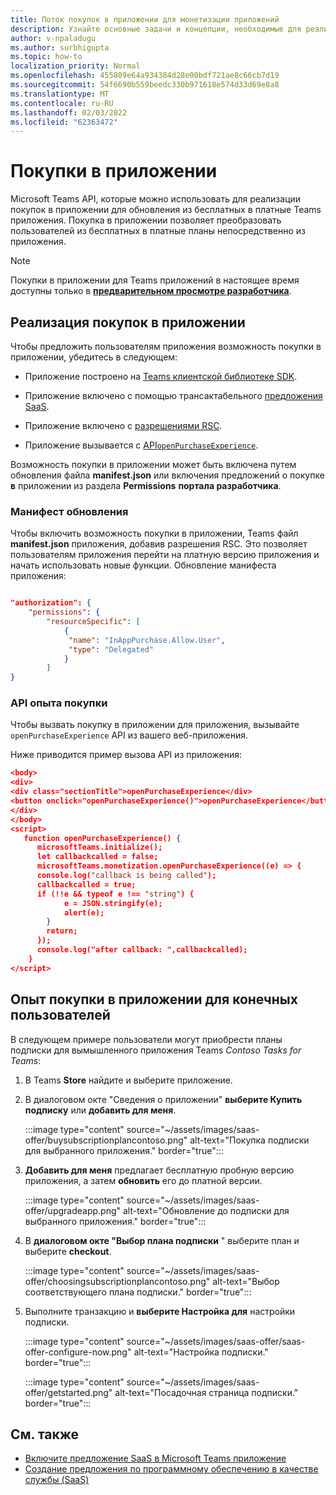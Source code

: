 ```yaml
---
title: Поток покупок в приложении для монетизации приложений
description: Узнайте основные задачи и концепции, необходимые для реализации покупок в приложении и пробных функций в приложениях групп.
author: v-npaladugu
ms.author: surbhigupta
ms.topic: how-to
localization_priority: Normal
ms.openlocfilehash: 455809e64a934384d28e00bdf721ae8c66cb7d19
ms.sourcegitcommit: 54f6690b559beedc330b971618e574d33d69e8a8
ms.translationtype: MT
ms.contentlocale: ru-RU
ms.lasthandoff: 02/03/2022
ms.locfileid: "62363472"
---
```

# <a name="in-app-purchases"></a>Покупки в приложении

Microsoft Teams API, которые можно использовать для реализации покупок в приложении для обновления из бесплатных в платные Teams приложения. Покупка в приложении позволяет преобразовать пользователей из бесплатных в платные планы непосредственно из приложения.

> [!NOTE]
> Покупки в приложении для Teams приложений в настоящее время доступны только в [**предварительном просмотре разработчика**](/microsoftteams/platform/resources/dev-preview/developer-preview-intro).

## <a name="implement-in-app-purchases"></a>Реализация покупок в приложении

Чтобы предложить пользователям приложения возможность покупки в приложении, убедитесь в следующем:

* Приложение построено на [Teams клиентской библиотеке SDK](https://github.com/OfficeDev/microsoft-teams-library-js).

* Приложение включено с помощью трансактабельного [предложения SaaS](~/concepts/deploy-and-publish/appsource/prepare/include-saas-offer.md).

* Приложение включено с [разрешениями RSC](#update-manifest).

* Приложение вызывается с [API`openPurchaseExperience`](#purchase-experience-api).

Возможность покупки в приложении может быть включена путем обновления файла **manifest.json** или включения предложений о покупке **в** приложении из раздела **Permissions** **портала разработчика**.

### <a name="update-manifest"></a>Манифест обновления

Чтобы включить возможность покупки в приложении, Teams файл **manifest.json** приложения, добавив разрешения RSC. Это позволяет пользователям приложения перейти на платную версию приложения и начать использовать новые функции. Обновление манифеста приложения:

```json

"authorization": {
    "permissions": {
        "resourceSpecific": [
            {
             "name": "InAppPurchase.Allow.User",
             "type": "Delegated"
            }
        ]
}
```

### <a name="purchase-experience-api"></a>API опыта покупки

Чтобы вызвать покупку в приложении для приложения, вызывайте `openPurchaseExperience` API из вашего веб-приложения.

Ниже приводится пример вызова API из приложения:

```json
<body> 
<div> 
<div class="sectionTitle">openPurchaseExperience</div> 
<button onclick="openPurchaseExperience()">openPurchaseExperience</button> 
</div> 
</body> 
<script> 
   function openPurchaseExperience() {
      microsoftTeams.initialize();
      let callbackcalled = false;
      microsoftTeams.monetization.openPurchaseExperience((e) => {
      console.log("callback is being called");
      callbackcalled = true;  
      if (!!e && typeof e !== "string") {
            e = JSON.stringify(e);
            alert(e);
        }
        return;
      });
      console.log("after callback: ",callbackcalled);
    } 
</script> 
```

## <a name="end-user-in-app-purchasing-experience"></a>Опыт покупки в приложении для конечных пользователей

В следующем примере пользователи могут приобрести планы подписки для вымышленного приложения Teams *Contoso Tasks for Teams*:

1. В Teams **Store** найдите и выберите приложение.

1. В диалоговом окте "Сведения о приложении" **выберите Купить подписку** или **добавить для меня**. 

    :::image type="content" source="~/assets/images/saas-offer/buysubscriptionplancontoso.png" alt-text="Покупка подписки для выбранного приложения." border="true":::

    
1. **Добавить для меня** предлагает бесплатную пробную версию приложения, а затем **обновить** его до платной версии.

    :::image type="content" source="~/assets/images/saas-offer/upgradeapp.png" alt-text="Обновление до подписки для выбранного приложения." border="true":::

1. В **диалоговом окте "Выбор плана подписки** " выберите план и выберите **checkout**.

    :::image type="content" source="~/assets/images/saas-offer/choosingsubscriptionplancontoso.png" alt-text="Выбор соответствующего плана подписки." border="true":::

1. Выполните транзакцию и **выберите Настройка для** настройки подписки.

    :::image type="content" source="~/assets/images/saas-offer/saas-offer-configure-now.png" alt-text="Настройка подписки." border="true":::

    :::image type="content" source="~/assets/images/saas-offer/getstarted.png" alt-text="Посадочная страница подписки." border="true":::


## <a name="see-also"></a>См. также

* [Включите предложение SaaS в Microsoft Teams приложение](~/concepts/deploy-and-publish/appsource/prepare/include-saas-offer.md)
* [Создание предложения по программному обеспечению в качестве службы (SaaS)](include-saas-offer.md#create-your-saas-offer)